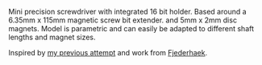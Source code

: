 Mini precision screwdriver with integrated 16 bit holder. Based around a 6.35mm x 115mm magnetic screw bit extender. and 5mm x 2mm disc magnets. Model is parametric and can easily be adapted to different shaft lengths and magnet sizes.  

Inspired by [my previous attempt](/precision_screwdriver) and work from [Fjederhaek](https://www.thingiverse.com/thing:4399253).

